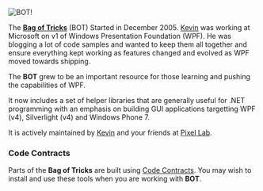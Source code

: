 ![BOT!](http://github.com/thinkpixellab/bot/raw/master/PixelLab.Wpf.Demo/logo.png)

The **[Bag of Tricks](http://github.com/thinkpixellab/bot)** (BOT) Started in December 2005. [Kevin](http://github.com/kevmoo) was working at Microsoft on v1 of Windows Presentation Foundation (WPF). He was blogging a lot of code samples and wanted to keep them all together and ensure everything kept working as features changed and evolved as WPF moved towards shipping.

The **BOT** grew to be an important resource for those learning and pushing the capabilities of WPF.

It now includes a set of helper libraries that are generally useful for .NET programming with an emphasis on building GUI applications targetting WPF (v4), Silverlight (v4) and Windows Phone 7.

It is actively maintained by [Kevin](http://github.com/kevmoo) and your friends at [Pixel Lab](http://thinkpixellab.com "Pixel Lab").

### Code Contracts
Parts of the **Bag of Tricks** are built using [Code Contracts](http://msdn.microsoft.com/en-us/devlabs/dd491992.aspx). You may wish to install and use these tools when you are working with **BOT**.
